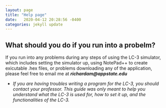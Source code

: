 ```yaml
---
layout: page
title: "Help page"
date:   2020-04-12 20:28:56 -0400
categories: jekyll update
---
```


## What should you do if you run into a probelm?

If you run into any problems during any steps of using the LC-3 simulator, which includes setting the simulator up, using NotePad++ to create exicutable .hex files, or problems downloading any of the application, please feel free to email me at 
**_richardam@appstate.edu_**

* _If you are having troubles writing a program for the LC-3, you should contact your professor. This guide was only meant to help you understand what the LC-3 is used for, how to set it up, and the functionalities of the LC-3._